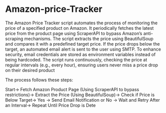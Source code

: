 # Amazon-price-Tracker

The Amazon Price Tracker script automates the process of monitoring the price of a specified product on Amazon. It periodically fetches the latest price from the product page using ScraperAPI to bypass Amazon’s anti-scraping mechanisms. The script extracts the price using BeautifulSoup and compares it with a predefined target price. If the price drops below the target, an automated email alert is sent to the user using SMTP. To enhance security, email credentials are stored as environment variables instead of being hardcoded. The script runs continuously, checking the price at regular intervals (e.g., every hour), ensuring users never miss a price drop on their desired product


The process follows these steps:

Start->
Fetch Amazon Product Page (Using ScraperAPI to bypass restrictions)->
Extract the Price (Using BeautifulSoup)->
Check if Price is Below Target->
Yes → Send Email Notification or
No → Wait and Retry After an Interval->
Repeat Until Price Drop is Dete
